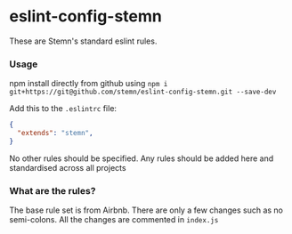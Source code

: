 # eslint-config-stemn
These are Stemn's standard eslint rules.

### Usage
npm install directly from github using `npm i git+https://git@github.com/stemn/eslint-config-stemn.git --save-dev`

Add this to the `.eslintrc` file:
``` json
{
  "extends": "stemn",
}
```

No other rules should be specified. Any rules should be added here and standardised across all projects

### What are the rules?
The base rule set is from Airbnb. There are only a few changes such as no semi-colons. All the changes are commented in `index.js`
